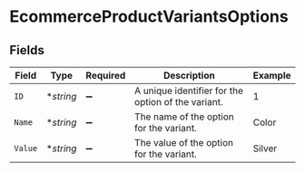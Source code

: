 # EcommerceProductVariantsOptions


## Fields

| Field                                              | Type                                               | Required                                           | Description                                        | Example                                            |
| -------------------------------------------------- | -------------------------------------------------- | -------------------------------------------------- | -------------------------------------------------- | -------------------------------------------------- |
| `ID`                                               | **string*                                          | :heavy_minus_sign:                                 | A unique identifier for the option of the variant. | 1                                                  |
| `Name`                                             | **string*                                          | :heavy_minus_sign:                                 | The name of the option for the variant.            | Color                                              |
| `Value`                                            | **string*                                          | :heavy_minus_sign:                                 | The value of the option for the variant.           | Silver                                             |